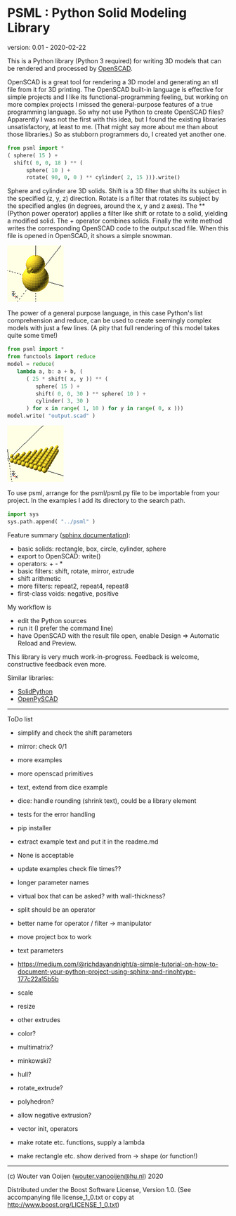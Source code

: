 # PSML : Python Solid Modeling Library

version: 0.01 - 2020-02-22

This is a Python library (Python 3 required) for writing
3D models that can be rendered and processed by 
[OpenSCAD](https://www.openscad.org).

OpenSCAD is a great tool for rendering a 3D model and generating
an stl file from it for 3D printing.
The OpenSCAD built-in language is effective for simple projects
and I like its functional-programming feeling,
but working on more complex projects I missed the 
general-purpose features of a true programming language.
So why not use Python to create OpenSCAD files?
Apparently I was not the first with this idea, but I found the
existing libraries unsatisfactory, at least to me.
(That might say more about me than about those libraries.)
So as stubborn programmers do, I created yet another one.

~~~Python
from psml import *
( sphere( 15 ) + 
  shift( 0, 0, 18 ) ** (
      sphere( 10 ) +
      rotate( 90, 0, 0 ) ** cylinder( 2, 15 ))).write()
~~~

Sphere and cylinder are 3D solids. 
Shift is a 3D filter that shifts its subject in the specified
(z, y, z) direction. 
Rotate is a filter that rotates its subject by the specified angles 
(in degrees, around the x, y and z axes).
The \*\* (Python power operator) applies a filter 
like shift or rotate to a solid, yielding a modified solid.
The + operator combines solids.
Finally the write method writes the corresponding OpenSCAD code
to the output.scad file.
When this file is opened in OpenSCAD, it shows a simple snowman.

![snowman](examples/images/snowman.png)

The power of a general purpose language, in this case Python's
list comprehension and reduce, can be used to create seemingly complex
models with just a few lines.
(A pity that full rendering of this model takes quite some time!)
 
~~~Python
from psml import *
from functools import reduce
model = reduce( 
   lambda a, b: a + b, (
      ( 25 * shift( x, y )) ** (
         sphere( 15 ) + 
         shift( 0, 0, 30 ) ** sphere( 10 ) + 
         cylinder( 3, 30 )
      ) for x in range( 1, 10 ) for y in range( 0, x )))
model.write( "output.scad" )
~~~

![snowman](examples/images/triangle.png)

To use psml, arrange for the psml/psml.py file 
to be importable from your project. 
In the examples I add its directory to the search path.

~~~Python
import sys
sys.path.append( "../psml" )
~~~

Feature summary ([sphinx documentation](./html/index.html)):
   - basic solids: rectangle, box, circle, cylinder, sphere
   - export to OpenSCAD: write()
   - operators: + - *
   - basic filters: shift, rotate, mirror, extrude
   - shift arithmetic
   - more filters: repeat2, repeat4, repeat8
   - first-class voids: negative, positive

My workflow is
   - edit the Python sources
   - run it (I prefer the command line)
   - have OpenSCAD with the result file open, 
     enable Design => Automatic Reload and Preview.
   
This library is very much work-in-progress. 
Feedback is welcome,
constructive feedback even more.

Similar libraries:
   - [SolidPython](https://github.com/SolidCode/SolidPython)
   - [OpenPySCAD](https://pypi.org/project/OpenPySCAD)
   
-----------------------------------------------------------------------------   
   
ToDo list
- simplify and check the shift parameters
- mirror: check 0/1
- more examples
- more openscad primitives
- text, extend from dice example
- dice: handle rounding (shrink text), could be a library element
- tests for the error handling
- pip installer
- extract example text and put it in the readme.md
- None is acceptable 
- update examples check file times??
- longer parameter names
- virtual box that can be asked? with wall-thickness?
- split should be an operator
- better name for operator / filter -> manipulator
- move project box to work
- text parameters
- https://medium.com/@richdayandnight/a-simple-tutorial-on-how-to-document-your-python-project-using-sphinx-and-rinohtype-177c22a15b5b
- scale
- resize
- other extrudes
- color?
- multimatrix?
- minkowski?
- hull?
- rotate_extrude?
- polyhedron?
- allow negative extrusion?

- vector init, operators
- make rotate etc. functions, supply a lambda
- make rectangle etc. show derived from -> shape (or function!)


-----------------------------------------------------------------------------      
      
(c) Wouter van Ooijen (wouter.vanooijen@hu.nl) 2020

Distributed under the Boost Software License, Version 1.0.
(See accompanying file license_1_0.txt or copy at 
http://www.boost.org/LICENSE_1_0.txt) 